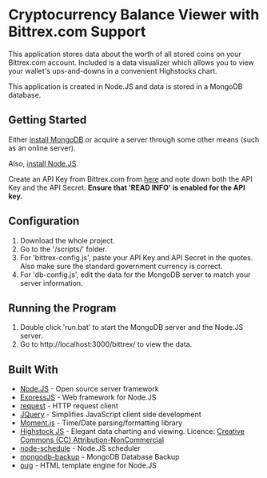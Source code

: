 # Cryptocurrency Balance Viewer with Bittrex.com Support
This application stores data about the worth of all stored coins on 
your Bittrex.com account. Included is a data visualizer which allows
you to view your wallet's ups-and-downs in a convenient Highstocks
chart.

This application is created in Node.JS and data is stored in a MongoDB
database.

## Getting Started
Either [install MongoDB](https://www.mongodb.com/download-center#community)
or acquire a server through some other means (such as an online server).

Also, [install Node.JS](https://nodejs.org/en/download/).

Create an API Key from Bittrex.com from 
[here](https://bittrex.com/Manage#sectionApi) and note down both the 
API Key and the API Secret. **Ensure that 'READ INFO' is enabled for the API
key.**

## Configuration
1. Download the whole project.
2. Go to the '/scripts/' folder.
3. For 'bittrex-config.js', paste your API Key and API Secret in the quotes.
Also make sure the standard government currency is correct.
4. For 'db-config.js', edit the data for the MongoDB server to match your
server information.

## Running the Program
1. Double click 'run.bat' to start the MongoDB server and the Node.JS server.
2. Go to http://localhost:3000/bittrex/ to view the data.

## Built With
* [Node.JS](https://nodejs.org/) - Open source server framework
* [ExpressJS](https://expressjs.com/) - Web framework for Node.JS
* [request](https://github.com/request/request) - HTTP request client
* [JQuery](https://jquery.com/) - Simplifies JavaScript client side development
* [Moment.js](http://momentjs.com/) - Time/Date parsing/formatting library
* [Highstock JS](https://www.highcharts.com/products/highstock/) - Elegant
data charting and viewing. Licence: 
[Creative Commons (CC) Attribution-NonCommercial](https://creativecommons.org/licenses/by-nc/3.0/)
* [node-schedule](https://www.npmjs.com/package/node-schedule) - Node.JS
scheduler
* [mongodb-backup](https://www.npmjs.com/package/mongodb-backup) - MongoDB 
Database Backup
* [pug](https://pugjs.org/) - HTML template engine for Node.JS
